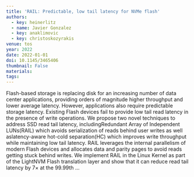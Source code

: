 ```yaml
---
title: 'RAIL: Predictable, low tail latency for NVMe flash'
authors:
  - key: heinerlitz
  - name: Javier Gonzalez
  - key: anaklimovic
  - key: christoskozyrakis
venue: tos
year: 2022
date: 2022-01-01
doi: 10.1145/3465406
thumbnail: False
materials:
tags:
---
```

Flash-based storage is replacing disk for an increasing number of data center applications, providing orders of magnitude higher throughput and lower average latency. However, applications also require predictable storage latency. Existing Flash devices fail to provide low tail read latency in the presence of write operations. We propose two novel techniques to address SSD read tail latency, includingRedundant Array of Independent LUNs(RAIL) which avoids serialization of reads behind user writes as well aslatency-aware hot-cold separation(HC) which improves write throughput while maintaining low tail latency. RAIL leverages the internal parallelism of modern Flash devices and allocates data and parity pages to avoid reads getting stuck behind writes. We implement RAIL in the Linux Kernel as part of the LightNVM Flash translation layer and show that it can reduce read tail latency by 7× at the 99.99th …
